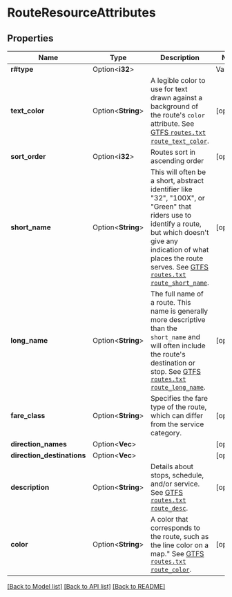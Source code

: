 # RouteResourceAttributes

## Properties

Name | Type | Description | Notes
------------ | ------------- | ------------- | -------------
**r#type** | Option<**i32**> | | Value | Name          | Example    | |-------|---------------|------------| | `0`   | Light Rail    | Green Line | | `1`   | Heavy Rail    | Red Line   | | `2`   | Commuter Rail |            | | `3`   | Bus           |            | | `4`   | Ferry         |            |  | [optional]
**text_color** | Option<**String**> | A legible color to use for text drawn against a background of the route's `color` attribute. See [GTFS `routes.txt` `route_text_color`](https://github.com/google/transit/blob/master/gtfs/spec/en/reference.md#routestxt).  | [optional]
**sort_order** | Option<**i32**> | Routes sort in ascending order | [optional]
**short_name** | Option<**String**> | This will often be a short, abstract identifier like \"32\", \"100X\", or \"Green\" that riders use to identify a route, but which doesn't give any indication of what places the route serves. See [GTFS `routes.txt` `route_short_name`](https://github.com/google/transit/blob/master/gtfs/spec/en/reference.md#routestxt).  | [optional]
**long_name** | Option<**String**> | The full name of a route. This name is generally more descriptive than the `short_name` and will often include the route's destination or stop. See [GTFS `routes.txt` `route_long_name`](https://github.com/google/transit/blob/master/gtfs/spec/en/reference.md#routestxt).  | [optional]
**fare_class** | Option<**String**> | Specifies the fare type of the route, which can differ from the service category.  | [optional]
**direction_names** | Option<**Vec<String>**> |  | [optional]
**direction_destinations** | Option<**Vec<String>**> |  | [optional]
**description** | Option<**String**> | Details about stops, schedule, and/or service.  See [GTFS `routes.txt` `route_desc`](https://github.com/google/transit/blob/master/gtfs/spec/en/reference.md#routestxt).  | [optional]
**color** | Option<**String**> | A color that corresponds to the route, such as the line color on a map.\" See [GTFS `routes.txt` `route_color`](https://github.com/google/transit/blob/master/gtfs/spec/en/reference.md#routestxt).  | [optional]

[[Back to Model list]](../README.md#documentation-for-models) [[Back to API list]](../README.md#documentation-for-api-endpoints) [[Back to README]](../README.md)


